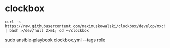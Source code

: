 # clockbox

```
curl -s https://raw.githubusercontent.com/maximuskowalski/clockbox/develop/mxcbrepo.sh | bash >/dev/null 2>&1; cd ~/clockbox
```

sudo ansible-playbook clockbox.yml --tags role
